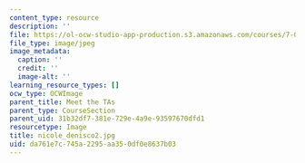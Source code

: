 ```yaml
---
content_type: resource
description: ''
file: https://ol-ocw-studio-app-production.s3.amazonaws.com/courses/7-01sc-fundamentals-of-biology-fall-2011/da761e7c745a2295aa350df0e8637b03_nicole_denisco2.jpg
file_type: image/jpeg
image_metadata:
  caption: ''
  credit: ''
  image-alt: ''
learning_resource_types: []
ocw_type: OCWImage
parent_title: Meet the TAs
parent_type: CourseSection
parent_uid: 31b32df7-381e-729e-4a9e-93597670dfd1
resourcetype: Image
title: nicole_denisco2.jpg
uid: da761e7c-745a-2295-aa35-0df0e8637b03
---
```

